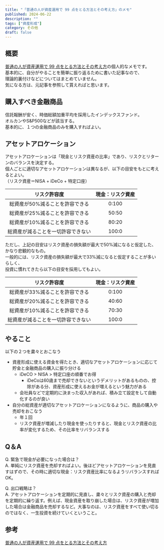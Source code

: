 ```yaml
---
title: "「普通の人が資産運用で 99 点をとる方法とその考え方」のメモ"
published: 2024-06-22
description: ""
tags: ["資産形成"]
category: その他
draft: false
---
```


## 概要
[普通の人が資産運用で 99 点をとる方法とその考え方](https://hayatoito.github.io/2020/investing/)の個人的なメモです。  
基本的に、自分がやることを簡単に振り返るために書いた記事なので、  
理論的裏付けなどについてはまとめていません。  
気になる方は、元記事を参照して貰えればと思います。

## 購入すべき金融商品
信託報酬が安く、時価総額加重平均を採用したインデックスファンド。  
オルカンやS&P500などが該当する。  
基本的に、１つの金融商品のみを購入すればよい。

## アセットアロケーション
アセットアロケーションは「現金とリスク資産の比率」であり、リスクとリターンのバランスを決定する。  
個人ごとに適切なアセットアロケーションは異なるが、以下の目安をもとに考えるとよい。  
（リスク資産＝NISA + iDeCo + 特定口座）

| リスク許容度            | 現金：リスク資産 |
| :-----------------: | :--------: |
| 総資産が50%減ることを許容できる | 0:100    |
| 総資産が25%減ることを許容できる | 50:50    |
| 総資産が10%減ることを許容できる | 80:20    |
| 総資産が減ることを一切許容できない | 100:0    |

ただし、上記の目安はリスク資産の損失額が最大で50%減になると仮定した、かなり悲観的なもの。  
一般的には、リスク資産の損失額が最大で33%減になると仮定することが多いらしく、  
投資に慣れてきたら以下の目安を採用してもよい。

| リスク許容度            | 現金：リスク資産 |
| :-----------------: | :--------: |
| 総資産が33%減ることを許容できる | 0:100    |
| 総資産が20%減ることを許容できる | 40:60    |
| 総資産が10%減ることを許容できる | 70:30    |
| 総資産が減ることを一切許容できない | 100:0    |

## やること

以下の２つを粛々とおこなう
- 資産形成に使える資金を得たとき、適切なアセットアロケーションに応じて貯金と金融商品の購入に振り分ける
	- iDeCO > NISA > 特定口座の順番でお得
		-  iDeCoは60歳まで売却できないというデメリットがあるものの、控除がある分、資産形成に使えるお金が増えるという魅力がある
	- 会社員などで定期的に決まった収入があれば、積み立て設定をして自動化するのが良い
- 自分の総資産が適切なアセットアロケーションになるように、商品の購入や売却をおこなう
	- 年１回
	- リスク資産が増減したり現金を使ったりすると、現金とリスク資産の比率が変化するため、その比率をリバランスする

## Q＆A

Q. 緊急で現金が必要になった場合は？  
A. 単純にリスク資産を売却すればよい。後ほどアセットアロケーションを見直すはずので、その時に適切な現金：リスク資産比率になるようリバランスすればOK。

Q. 出口戦略は？  
A. アセットアロケーションを定期的に見直し、粛々とリスク資産の購入と売却を定期的に繰り返す。例えば、現金資産を取り崩した場合は、リスク資産が増加した場合は金融商品を売却するなど。大事なのは、リスク資産をすべて使い切るのではなく、一生投資を続けていくということ。

## 参考

[普通の人が資産運用で 99 点をとる方法とその考え方](https://hayatoito.github.io/2020/investing/)